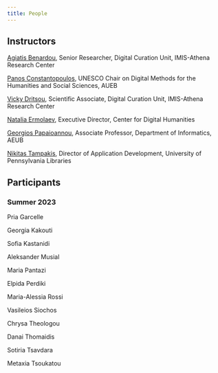 ```yaml
---
title: People
---
```


## Instructors

[Agiatis Benardou](http://www.dcu.gr/en/%CE%B1%CE%B3%CE%B9%CE%AC%CF%84%CE%B9%CF%82-%CE%BC%CF%80%CE%B5%CE%BD%CE%AC%CF%81%CE%B4%CE%BF%CF%85/), Senior Researcher, Digital Curation Unit, IMIS-Athena Research Center

[Panos Constantopoulos](https://www.aueb.gr/en/faculty_page/constantopoulos-panos), UNESCO Chair on Digital Methods for the Humanities and Social Sciences, AUEB

[Vicky Dritsou](http://www.dcu.gr/en/dritsou/), Scientific Associate, Digital Curation Unit, IMIS-Athena Research Center

[Natalia Ermolaev](https://cdh.princeton.edu/people/natasha-ermolaev/), Executive Director, Center for Digital Humanities

[Georgios Papaioannou](https://www.aueb.gr/en/faculty_page/papaioannou-georgios), Associate Professor, Department of Informatics, AEUB

[Nikitas Tampakis](https://www.library.upenn.edu/detail/person/nikitas-tampakis), Director of Application Development, University of Pennsylvania Libraries

## Participants

### Summer 2023

Pria Garcelle

Georgia Kakouti

Sofia Kastanidi

Aleksander Musial

Maria Pantazi

Elpida Perdiki

Maria-Alessia Rossi

Vasileios Siochos

Chrysa Theologou

Danai Thomaidis

Sotiria Tsavdara

Metaxia Tsoukatou
